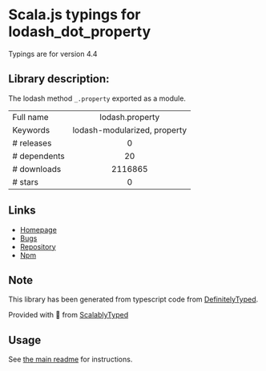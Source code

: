 
# Scala.js typings for lodash_dot_property

Typings are for version 4.4

## Library description:
The lodash method `_.property` exported as a module.

|                    |                 |
| ------------------ | :-------------: |
| Full name          | lodash.property |
| Keywords           | lodash-modularized, property |
| # releases         | 0 |
| # dependents       | 20 |
| # downloads        | 2116865 |
| # stars            | 0 |

## Links
- [Homepage](https://lodash.com/)
- [Bugs](https://github.com/lodash/lodash/issues)
- [Repository](https://github.com/lodash/lodash)
- [Npm](https://www.npmjs.com/package/lodash.property)
    


## Note
This library has been generated from typescript code from [DefinitelyTyped](https://definitelytyped.org).

Provided with :purple_heart: from [ScalablyTyped](https://github.com/oyvindberg/ScalablyTyped)

## Usage
See [the main readme](../../readme.md) for instructions.


